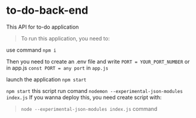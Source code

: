 # to-do-back-end

This API for to-do application

> To run this application, you need to:

use command `npm i`

Then you need to create an .env file and write `PORT = YOUR_PORT_NUMBER` or in app.js `const PORT = any port` in `app.js`

launch the application `npm start`

`npm start` this script run comand `nodemon --experimental-json-modules index.js`
If you wanna deploy this, you need create script with:

> `node --experimental-json-modules index.js` command
